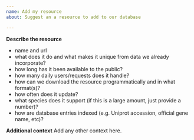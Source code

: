 ```yaml
---
name: Add my resource
about: Suggest an a resource to add to our database

---
```


**Describe the resource**
* name and url
* what does it do and what makes it unique from data we already incorporate?
* how long has it been available to the public?
* how many daily users/requests does it handle?
* how can we download the resource programmatically and in what format(s)?
* how often does it update?
* what species does it support (if this is a large amount, just provide a number)?
* how are database entries indexed (e.g. Uniprot accession, official gene name, etc)?

**Additional context**
Add any other context here.
